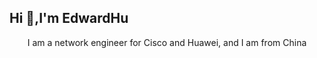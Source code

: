 ## Hi 👋,I'm EdwardHu
<div align="center">I am a network engineer for Cisco and Huawei, and I am from China</div>
<!--
**stu2116Edward/stu2116Edward** is a ✨ _special_ ✨ repository because its `README.md` (this file) appears on your GitHub profile.

Here are some ideas to get you started:

- 🔭 I’m currently working on ...
- 🌱 I’m currently learning ...
- 👯 I’m looking to collaborate on ...
- 🤔 I’m looking for help with ...
- 💬 Ask me about ...
- 📫 How to reach me: ...
- 😄 Pronouns: ...
- ⚡ Fun fact: ...
-->
![](https://github-readme-stats.vercel.app/api?username=stu2116Edward&show_icons=true&theme=transparent)
![Visitor Count](https://profile-counter.glitch.me/stu2116Edward/count.svg)
![Top Langs](https://github-readme-stats.vercel.app/api/top-langs/?username=stu2116Edward&layout=compact&theme=tokyonight)

